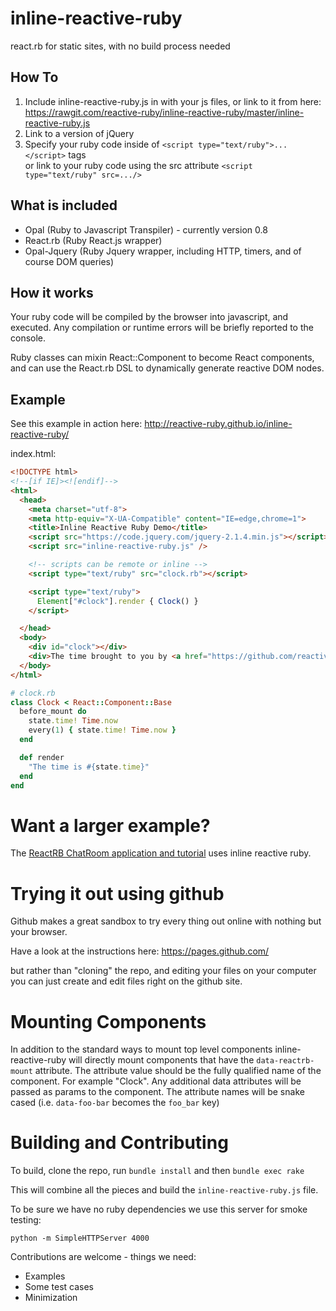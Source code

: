 # inline-reactive-ruby

react.rb for static sites, with no build process needed

## How To

1. Include inline-reactive-ruby.js in with your js files, or link to it from here: https://rawgit.com/reactive-ruby/inline-reactive-ruby/master/inline-reactive-ruby.js
2. Link to a version of jQuery
3. Specify your ruby code inside of `<script type="text/ruby">...</script>` tags    
   or link to your ruby code using the src attribute `<script type="text/ruby" src=.../>`

## What is included

+ Opal (Ruby to Javascript Transpiler) - currently version 0.8
+ React.rb (Ruby React.js wrapper)
+ Opal-Jquery (Ruby Jquery wrapper, including HTTP, timers, and of course DOM queries)

## How it works

Your ruby code will be compiled by the browser into javascript, and executed.  Any compilation or runtime errors
will be briefly reported to the console.

Ruby classes can mixin React::Component to become React components, and can use the React.rb
DSL to dynamically generate reactive DOM nodes.

## Example

See this example in action here: http://reactive-ruby.github.io/inline-reactive-ruby/

index.html:
``` html
<!DOCTYPE html>
<!--[if IE]><![endif]-->
<html>
  <head>
    <meta charset="utf-8">
    <meta http-equiv="X-UA-Compatible" content="IE=edge,chrome=1">
    <title>Inline Reactive Ruby Demo</title>
    <script src="https://code.jquery.com/jquery-2.1.4.min.js"></script>
    <script src="inline-reactive-ruby.js" />

    <!-- scripts can be remote or inline -->
    <script type="text/ruby" src="clock.rb"></script>

    <script type="text/ruby">
      Element["#clock"].render { Clock() }
    </script>

  </head>
  <body>
    <div id="clock"></div>
    <div>The time brought to you by <a href="https://github.com/reactive-ruby/inline-reactive-ruby">inline-reactive-ruby</a></div>
  </body>
</html>
```

```ruby
# clock.rb
class Clock < React::Component::Base
  before_mount do
    state.time! Time.now
    every(1) { state.time! Time.now }
  end

  def render
    "The time is #{state.time}"
  end
end
```

# Want a larger example?  

The [ReactRB ChatRoom application and tutorial](http://reactive-ruby.github.io/docs/tutorial.html) uses inline reactive ruby.

# Trying it out using github

Github makes a great sandbox to try every thing out online with nothing but your browser.

Have a look at the instructions here: https://pages.github.com/

but rather than "cloning" the repo, and editing your files on your computer
you can just create and edit files right on the github site.

# Mounting Components

In addition to the standard ways to mount top level components inline-reactive-ruby will directly mount components that have the `data-reactrb-mount` attribute.  The attribute value should be the fully qualified name of the component.  For example "Clock".  Any additional data attributes will be passed as params to the component.  The attribute names will be snake cased (i.e. `data-foo-bar` becomes the `foo_bar` key)

# Building and Contributing

To build, clone the repo, run `bundle install` and then `bundle exec rake`

This will combine all the pieces and build the `inline-reactive-ruby.js` file.

To be sure we have no ruby dependencies we use this server for smoke testing:

`python -m SimpleHTTPServer 4000`

Contributions are welcome - things we need:

+ Examples
+ Some test cases
+ Minimization
